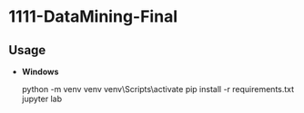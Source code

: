 # 1111-DataMining-Final

## Usage

+ **Windows**


    python -m venv venv
    venv\Scripts\activate
    pip install -r requirements.txt
    jupyter lab
